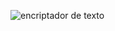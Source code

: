 ![encriptador de texto](https://github.com/user-attachments/assets/a620b5ab-9b67-4e4c-8301-bfed0430c969)
